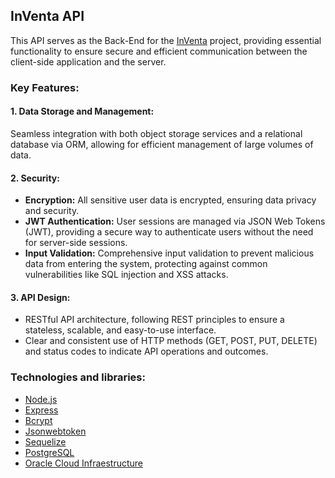## InVenta API
This API serves as the Back-End for the [InVenta](https://github.com/JCarlosMtzZ/InVenta-WebApp) project, providing essential functionality to ensure secure and efficient communication between the client-side application and the server.

### Key Features:
#### 1. Data Storage and Management:
Seamless integration with both object storage services and a relational database via ORM, allowing for efficient management of large volumes of data.

#### 2. Security:
- **Encryption:** All sensitive user data is encrypted, ensuring data privacy and security.
- **JWT Authentication:** User sessions are managed via JSON Web Tokens (JWT), providing a secure way to authenticate users without the need for server-side sessions.
- **Input Validation:** Comprehensive input validation to prevent malicious data from entering the system, protecting against common vulnerabilities like SQL injection and XSS attacks.

#### 3. API Design:
- RESTful API architecture, following REST principles to ensure a stateless, scalable, and easy-to-use interface.
- Clear and consistent use of HTTP methods (GET, POST, PUT, DELETE) and status codes to indicate API operations and outcomes.

### Technologies and libraries:
- [Node.js](https://nodejs.org/en)
- [Express](https://expressjs.com/)
- [Bcrypt](https://www.npmjs.com/package/bcrypt)
- [Jsonwebtoken](https://www.npmjs.com/package/jsonwebtoken)
- [Sequelize](https://sequelize.org/)
- [PostgreSQL](https://www.postgresql.org/)
- [Oracle Cloud Infraestructure](https://www.oracle.com/cloud/)
